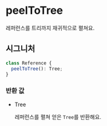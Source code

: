 # peelToTree

레퍼런스를 트리까지 재귀적으로 펼쳐요.

## 시그니처

```ts
class Reference {
  peelToTree(): Tree;
}
```

### 반환 값

<ul class="param-ul">
  <li class="param-li param-li-root">
    <span class="param-type">Tree</span>
    <br>
    <p class="param-description">레퍼런스를 펼쳐 얻은 <code>Tree</code>를 반환해요.</p>
  </li>
</ul>